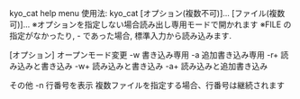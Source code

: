 kyo_cat help menu 
使用法: kyo_cat [オプション(複数不可)]... [ファイル(複数可)]...
※オプションを指定しない場合読み出し専用モードで開かれます
※FILE の指定がなかったり, - であった場合, 標準入力から読み込みます.

[オプション]
オープンモード変更
  -w            書き込み専用
  -a            追加書き込み専用
  -r+           読み込みと書き込み
  -w+           読み込みと書き込み
  -a+           読み込みと追加書き込み

その他
  -n            行番号を表示
                複数ファイルを指定する場合、行番号は継続されます